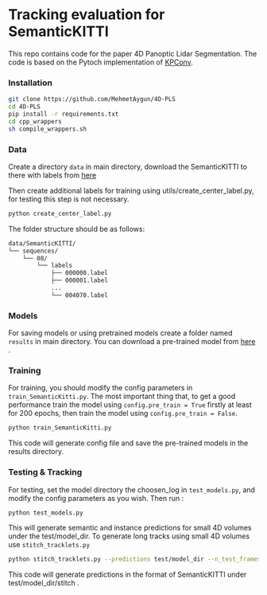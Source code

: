 # Tracking evaluation for SemanticKITTI

This repo contains code for the paper 4D Panoptic Lidar Segmentation. 
The code is based on the Pytoch implementation of  <a href="https://github.com/HuguesTHOMAS/KPConv-PyTorch">KPConv</a>.


### Installation

```bash
git clone https://github.com/MehmetAygun/4D-PLS
cd 4D-PLS
pip install -r requirements.txt
cd cpp_wrappers
sh compile_wrappers.sh
```

### Data
Create a directory `data` in main directory, download the SemanticKITTI to there with labels from  <a href="http://semantic-kitti.org/dataset.html#download/">here</a>

Then create additional labels for training using utils/create_center_label.py, for testing this step is not necessary.

```bash
python create_center_label.py
```

The folder structure should be as follows:

```bash
data/SemanticKITTI/
└── sequences/
    └── 08/
        └── labels
            ├── 000000.label
            ├── 000001.label
            ...
            └── 004070.label
```

### Models

For saving models or using pretrained models create a folder named `results` in main directory. 
You can download a pre-trained model from <a href="https://drive.google.com/file/d/164ykCTdxwX7Wd_DsDyUYva4s_pFSfpAB/view?usp=sharing">here</a> .

### Training

For training, you should modify the config parameters in `train_SemanticKitti.py`.
The most important thing that, to get a good performance train the model using `config.pre_train = True` firstly at least for 200 epochs, then train the model using `config.pre_train = False`. 

```bash
python train_SemanticKitti.py
```

This code will generate config file and save the pre-trained models in the results directory.

### Testing & Tracking

For testing, set the model directory the choosen_log in `test_models.py`, and modify the config parameters as you wish. Then run :

```bash
python test_models.py
```

This will generate semantic and instance predictions for small 4D volumes under the test/model_dir. 
To generate long tracks using small 4D volumes use `stitch_tracklets.py`

```bash
python stitch_tracklets.py --predictions test/model_dir --n_test_frames 4
```
This code will generate predictions in the format of SemanticKITTI under test/model_dir/stitch .

